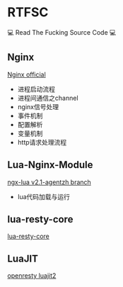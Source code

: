 # RTFSC
:computer: Read The Fucking Source Code :computer:

## Nginx
[Nginx official](https://github.com/nginx/nginx.git)

* 进程启动流程
* 进程间通信之channel
* nginx信号处理
* 事件机制
* 配置解析
* 变量机制
* http请求处理流程


## Lua-Nginx-Module
[ngx-lua v2.1-agentzh branch](https://github.com/openresty/lua-nginx-module.git)

* lua代码加载与运行


## lua-resty-core
[lua-resty-core](https://github.com/openresty/lua-resty-core.git)


## LuaJIT
[openresty luajit2](https://github.com/openresty/luajit2.git)

